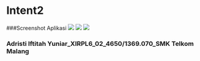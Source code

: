 # Intent2
###Screenshot Aplikasi
<img src="http://drive.google.com/uc?export=view&id=0B12QuPj8Haw9N1luS01Fb0dydUk">
<img src="http://drive.google.com/uc?export=view&id=0B12QuPj8Haw9TFdOSExJcm54YlU">
<img src="http://drive.google.com/uc?export=view&id=0B12QuPj8Haw9YWpEZTBMZkhILXc">

### Adristi Iftitah Yuniar_XIRPL6_02_4650/1369.070_SMK Telkom Malang 

